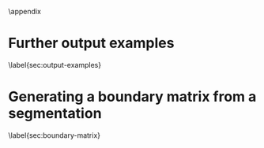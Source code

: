 \appendix

# Further output examples

\label{sec:output-examples}

# Generating a boundary matrix from a segmentation

\label{sec:boundary-matrix}

